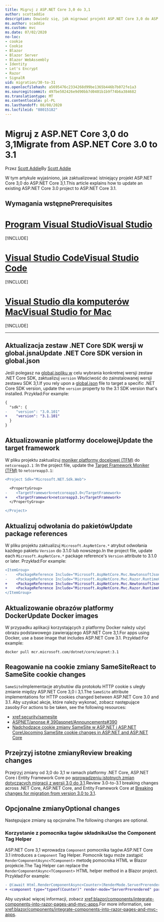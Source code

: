 ```yaml
---
title: Migruj z ASP.NET Core 3,0 do 3,1
author: scottaddie
description: Dowiedz się, jak migrować projekt ASP.NET Core 3,0 do ASP.NET Core 3,1.
ms.author: scaddie
ms.custom: mvc
ms.date: 07/02/2020
no-loc:
- cookie
- Cookie
- Blazor
- Blazor Server
- Blazor WebAssembly
- Identity
- Let's Encrypt
- Razor
- SignalR
uid: migration/30-to-31
ms.openlocfilehash: a5695476c2334268d99be1365b446b7b072fe1a3
ms.sourcegitcommit: 497be502426e9d90bb7d0401b1b9f74b6a384682
ms.translationtype: MT
ms.contentlocale: pl-PL
ms.lasthandoff: 08/08/2020
ms.locfileid: "88015182"
---
```

# <a name="migrate-from-aspnet-core-30-to-31"></a><span data-ttu-id="27904-103">Migruj z ASP.NET Core 3,0 do 3,1</span><span class="sxs-lookup"><span data-stu-id="27904-103">Migrate from ASP.NET Core 3.0 to 3.1</span></span>

<span data-ttu-id="27904-104">Przez [Scott Addie](https://github.com/scottaddie)</span><span class="sxs-lookup"><span data-stu-id="27904-104">By [Scott Addie](https://github.com/scottaddie)</span></span>

<span data-ttu-id="27904-105">W tym artykule wyjaśniono, jak zaktualizować istniejący projekt ASP.NET Core 3,0 do ASP.NET Core 3,1.</span><span class="sxs-lookup"><span data-stu-id="27904-105">This article explains how to update an existing ASP.NET Core 3.0 project to ASP.NET Core 3.1.</span></span>

## <a name="prerequisites"></a><span data-ttu-id="27904-106">Wymagania wstępne</span><span class="sxs-lookup"><span data-stu-id="27904-106">Prerequisites</span></span>

# <a name="visual-studio"></a>[<span data-ttu-id="27904-107">Program Visual Studio</span><span class="sxs-lookup"><span data-stu-id="27904-107">Visual Studio</span></span>](#tab/visual-studio)

[!INCLUDE[](~/includes/net-core-prereqs-vs-3.1.md)]

# <a name="visual-studio-code"></a>[<span data-ttu-id="27904-108">Visual Studio Code</span><span class="sxs-lookup"><span data-stu-id="27904-108">Visual Studio Code</span></span>](#tab/visual-studio-code)

[!INCLUDE[](~/includes/net-core-prereqs-vsc-3.1.md)]

# <a name="visual-studio-for-mac"></a>[<span data-ttu-id="27904-109">Visual Studio dla komputerów Mac</span><span class="sxs-lookup"><span data-stu-id="27904-109">Visual Studio for Mac</span></span>](#tab/visual-studio-mac)

[!INCLUDE[](~/includes/net-core-prereqs-mac-3.1.md)]

---

## <a name="update-net-core-sdk-version-in-globaljson"></a><span data-ttu-id="27904-110">Aktualizacja zestaw .NET Core SDK wersji w global.jsna</span><span class="sxs-lookup"><span data-stu-id="27904-110">Update .NET Core SDK version in global.json</span></span>

<span data-ttu-id="27904-111">Jeśli polegasz na [global.jspliku w](/dotnet/core/tools/global-json) celu wybrania konkretnej wersji zestaw .NET Core SDK, zaktualizuj `version` Właściwość do zainstalowanej wersji zestawu SDK 3,1.</span><span class="sxs-lookup"><span data-stu-id="27904-111">If you rely upon a [global.json](/dotnet/core/tools/global-json) file to target a specific .NET Core SDK version, update the `version` property to the 3.1 SDK version that's installed.</span></span> <span data-ttu-id="27904-112">Przykład:</span><span class="sxs-lookup"><span data-stu-id="27904-112">For example:</span></span>

```diff
{
  "sdk": {
-    "version": "3.0.101"
+    "version": "3.1.101"
  }
}
```

## <a name="update-the-target-framework"></a><span data-ttu-id="27904-113">Aktualizowanie platformy docelowej</span><span class="sxs-lookup"><span data-stu-id="27904-113">Update the target framework</span></span>

<span data-ttu-id="27904-114">W pliku projektu zaktualizuj [moniker platformy docelowej (TFM)](/dotnet/standard/frameworks) do `netcoreapp3.1` :</span><span class="sxs-lookup"><span data-stu-id="27904-114">In the project file, update the [Target Framework Moniker (TFM)](/dotnet/standard/frameworks) to `netcoreapp3.1`:</span></span>

```diff
<Project Sdk="Microsoft.NET.Sdk.Web">

  <PropertyGroup>
-    <TargetFramework>netcoreapp3.0</TargetFramework>
+    <TargetFramework>netcoreapp3.1</TargetFramework>
  </PropertyGroup>

</Project>
```

## <a name="update-package-references"></a><span data-ttu-id="27904-115">Aktualizuj odwołania do pakietów</span><span class="sxs-lookup"><span data-stu-id="27904-115">Update package references</span></span>

<span data-ttu-id="27904-116">W pliku projektu zaktualizuj `Microsoft.AspNetCore.*` atrybut odwołania każdego pakietu `Version` do 3.1.0 lub nowszego.</span><span class="sxs-lookup"><span data-stu-id="27904-116">In the project file, update each `Microsoft.AspNetCore.*` package reference's `Version` attribute to 3.1.0 or later.</span></span> <span data-ttu-id="27904-117">Przykład:</span><span class="sxs-lookup"><span data-stu-id="27904-117">For example:</span></span>

```diff
<ItemGroup>
-    <PackageReference Include="Microsoft.AspNetCore.Mvc.NewtonsoftJson" Version="3.0.0" />
-    <PackageReference Include="Microsoft.AspNetCore.Mvc.Razor.RuntimeCompilation" Version="3.0.0" Condition="'$(Configuration)' == 'Debug'" />
+    <PackageReference Include="Microsoft.AspNetCore.Mvc.NewtonsoftJson" Version="3.1.1" />
+    <PackageReference Include="Microsoft.AspNetCore.Mvc.Razor.RuntimeCompilation" Version="3.1.1" Condition="'$(Configuration)' == 'Debug'" />
</ItemGroup>
```

## <a name="update-docker-images"></a><span data-ttu-id="27904-118">Aktualizowanie obrazów platformy Docker</span><span class="sxs-lookup"><span data-stu-id="27904-118">Update Docker images</span></span>

<span data-ttu-id="27904-119">W przypadku aplikacji korzystających z platformy Docker należy użyć obrazu podstawowego zawierającego ASP.NET Core 3,1.</span><span class="sxs-lookup"><span data-stu-id="27904-119">For apps using Docker, use a base image that includes ASP.NET Core 3.1.</span></span> <span data-ttu-id="27904-120">Przykład:</span><span class="sxs-lookup"><span data-stu-id="27904-120">For example:</span></span>

```console
docker pull mcr.microsoft.com/dotnet/core/aspnet:3.1
```

## <a name="react-to-samesite-no-loccookie-changes"></a><span data-ttu-id="27904-121">Reagowanie na cookie zmiany SameSite</span><span class="sxs-lookup"><span data-stu-id="27904-121">React to SameSite cookie changes</span></span>

<span data-ttu-id="27904-122">`SameSite`Implementacje atrybutów dla protokołu HTTP cookie s uległy zmianie między ASP.NET Core 3,0 i 3,1.</span><span class="sxs-lookup"><span data-stu-id="27904-122">The `SameSite` attribute implementations for HTTP cookies changed between ASP.NET Core 3.0 and 3.1.</span></span> <span data-ttu-id="27904-123">Aby uzyskać akcje, które należy wykonać, zobacz następujące zasoby:</span><span class="sxs-lookup"><span data-stu-id="27904-123">For actions to be taken, see the following resources:</span></span>

* <xref:security/samesite>
* [<span data-ttu-id="27904-124">ASPNET/anonse # 390</span><span class="sxs-lookup"><span data-stu-id="27904-124">aspnet/Announcements#390</span></span>](https://github.com/aspnet/Announcements/issues/390)
* <span data-ttu-id="27904-125">[Nadchodzące cookie zmiany SameSite w ASP.NET i ASP.NET Core](https://devblogs.microsoft.com/aspnet/upcoming-samesite-cookie-changes-in-asp-net-and-asp-net-core/)</span><span class="sxs-lookup"><span data-stu-id="27904-125">[Upcoming SameSite cookie changes in ASP.NET and ASP.NET Core](https://devblogs.microsoft.com/aspnet/upcoming-samesite-cookie-changes-in-asp-net-and-asp-net-core/)</span></span>

## <a name="review-breaking-changes"></a><span data-ttu-id="27904-126">Przejrzyj istotne zmiany</span><span class="sxs-lookup"><span data-stu-id="27904-126">Review breaking changes</span></span>

<span data-ttu-id="27904-127">Przejrzyj zmiany od 3,0 do 3,1 w ramach platformy .NET Core, ASP.NET Core i Entity Framework Core po [wprowadzeniu istotnych zmian dotyczących migracji z wersji 3,0 do 3,1](/dotnet/core/compatibility/3.0-3.1).</span><span class="sxs-lookup"><span data-stu-id="27904-127">Review 3.0-to-3.1 breaking changes across .NET Core, ASP.NET Core, and Entity Framework Core at [Breaking changes for migration from version 3.0 to 3.1](/dotnet/core/compatibility/3.0-3.1).</span></span>

## <a name="optional-changes"></a><span data-ttu-id="27904-128">Opcjonalne zmiany</span><span class="sxs-lookup"><span data-stu-id="27904-128">Optional changes</span></span>

<span data-ttu-id="27904-129">Następujące zmiany są opcjonalne.</span><span class="sxs-lookup"><span data-stu-id="27904-129">The following changes are optional.</span></span>

### <a name="use-the-component-tag-helper"></a><span data-ttu-id="27904-130">Korzystanie z pomocnika tagów składnika</span><span class="sxs-lookup"><span data-stu-id="27904-130">Use the Component Tag Helper</span></span>

<span data-ttu-id="27904-131">ASP.NET Core 3,1 wprowadza `Component` pomocnika tagów.</span><span class="sxs-lookup"><span data-stu-id="27904-131">ASP.NET Core 3.1 introduces a `Component` Tag Helper.</span></span> <span data-ttu-id="27904-132">Pomocnik tagu może zastąpić `RenderComponentAsync<TComponent>` metodę pomocnika HTML w Blazor projekcie.</span><span class="sxs-lookup"><span data-stu-id="27904-132">The Tag Helper can replace the `RenderComponentAsync<TComponent>` HTML helper method in a Blazor project.</span></span> <span data-ttu-id="27904-133">Przykład:</span><span class="sxs-lookup"><span data-stu-id="27904-133">For example:</span></span>

```diff
- @(await Html.RenderComponentAsync<Counter>(RenderMode.ServerPrerendered, new { IncrementAmount = 10 }))
+ <component type="typeof(Counter)" render-mode="ServerPrerendered" param-IncrementAmount="10" />
```

<span data-ttu-id="27904-134">Aby uzyskać więcej informacji, zobacz <xref:blazor/components/integrate-components-into-razor-pages-and-mvc-apps>.</span><span class="sxs-lookup"><span data-stu-id="27904-134">For more information, see <xref:blazor/components/integrate-components-into-razor-pages-and-mvc-apps>.</span></span>
